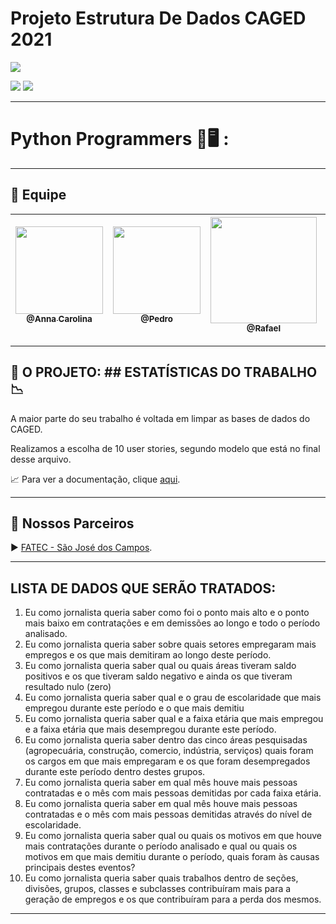 # Projeto Estrutura De Dados CAGED 2021

<p><img src="https://img.shields.io/badge/Menu%20Principal-Projeto%20Em%20Construção-yellow?style=for-the-badge&logo=appveyor"></p>
<p>
<img src="https://img.shields.io/badge/Tecnologias-Python-blueviolet">
<img src="https://img.shields.io/badge/Tecnologia-Jupyter Notebook-blueviolet">
</p>

 
 --------------------------------------------------------------------------------------------------------------------

<p><h1>Python Programmers 📖🖥️ :</h1></p>
 
 --------------------------------------------------------------------------------------------------------------------
## 	:handshake: Equipe

[<img src="https://github.com/developersapi/LMSApp/blob/main/anna.jpeg" width=140 > <br> <sub> @Anna Carolina </sub>](https://github.com/AnnaCMendes)| [<img src="https://github.com/developersapi/LMSApp/blob/main/pedrofs.jpg" width=140 > <br> <sub> @Pedro  </sub>](https://github.com/PedroSilva201) | [<img  src="https://avatars.githubusercontent.com/u/67149165?v=4" width=170 > <br> <sub> @Rafael </sub>](https://github.com/Rafael-BD) | [<img src="https://github.com/developersapi/LMSApp/blob/main/rafael.jpg" width=140 > <br> <sub> @Rafael </sub>](https://github.com/rafaeldossper)|
 | :---: |:---:|:---:|:---:|
 
 
 
 --------------------------------------------------------------------------------------------------------------------
## :microscope: O PROJETO:  ## ESTATÍSTICAS DO TRABALHO 📉

 A maior parte do seu trabalho é voltada em limpar as bases de dados do CAGED.
 <p>
 Realizamos a escolha de 10 user stories, segundo modelo que está no final desse arquivo.</p>
 <p>
 <p align="justify">
                     📈 Para ver a documentação, clique <a href="https://www.dropbox.com/s/6lnmpuyqpk5gjnn/ED%20Trabalho%20de%20An%C3%A1lise%20de%20Dados%20P%C3%BAblicos%20CAGED.pdf?dl=0">aqui</a>.
              </p>
 
 --------------------------------------------------------------------------------------------------------------------
 
## 	🏬 Nossos Parceiros

  <p align="justify">
                     ▶️  <a href="http://fatecsjc-prd.azurewebsites.net/">FATEC - São José dos Campos</a>.
              </p>
              
              
 --------------------------------------------------------------------------------------------------------------------
 
 
## LISTA DE DADOS QUE SERÃO TRATADOS: 

1)	Eu como jornalista queria saber como foi o ponto mais alto e o ponto mais baixo em contratações e em demissões ao longo e todo o período analisado.
2)	Eu como jornalista queria saber sobre quais setores empregaram mais empregos e os que mais demitiram ao longo deste período.
3)	Eu como jornalista queria saber qual ou quais áreas tiveram saldo positivos e os que tiveram saldo negativo e ainda os que tiveram resultado nulo (zero)
4)	Eu como jornalista queria saber qual e o grau de escolaridade que mais empregou durante este período e o que mais demitiu
5)	Eu como jornalista queria saber qual e a faixa etária que mais empregou e a faixa etária que mais desempregou durante este período.
6)	Eu como jornalista queria saber dentro das cinco áreas pesquisadas (agropecuária, construção, comercio, indústria, serviços) quais foram os cargos em que mais empregaram e os que foram desempregados durante este período dentro destes grupos.
7)	Eu como jornalista queria saber em qual mês houve mais pessoas contratadas e o mês com mais pessoas demitidas por cada faixa etária.
8)	Eu como jornalista queria saber em qual mês houve mais pessoas contratadas e o mês com mais pessoas demitidas através do nível de escolaridade.
9)	Eu como jornalista queria saber qual ou quais os motivos em que houve mais contratações durante o período analisado e qual ou quais os motivos em que mais demitiu durante o período, quais foram às causas principais destes eventos?
10)	Eu como jornalista queria saber quais trabalhos dentro de seções, divisões, grupos, classes e subclasses contribuíram mais para a geração de empregos e os que contribuíram para a perda dos mesmos. 

--------------------------------------------------------------------------------------------------------------------

